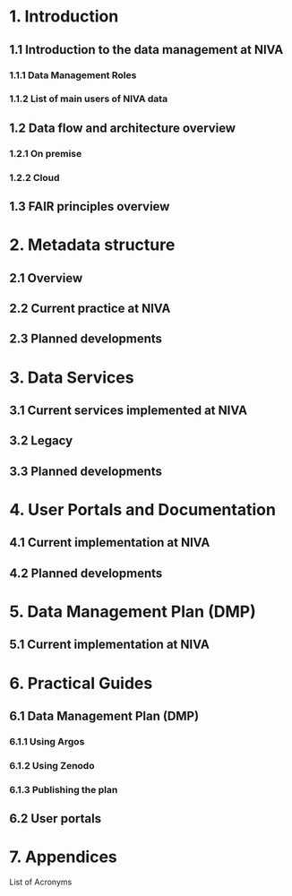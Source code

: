 # 1. Introduction

## 1.1 Introduction to the data management at NIVA

### 1.1.1 Data Management Roles

### 1.1.2 List of main users of NIVA data

## 1.2 Data flow and architecture overview

### 1.2.1 On premise

### 1.2.2 Cloud

## 1.3 FAIR principles overview

# 2. Metadata structure

## 2.1 Overview

## 2.2 Current practice at NIVA

## 2.3 Planned developments

# 3. Data Services

## 3.1 Current services implemented at NIVA

## 3.2 Legacy
## 3.3 Planned developments

# 4. User Portals and Documentation

## 4.1 Current implementation at NIVA

## 4.2 Planned developments 


# 5. Data Management Plan (DMP)

## 5.1 Current implementation at NIVA


# 6. Practical Guides

## 6.1 Data Management Plan (DMP)

### 6.1.1 Using Argos
### 6.1.2 Using Zenodo
### 6.1.3 Publishing the plan

## 6.2 User portals

# 7. Appendices

List of Acronyms
